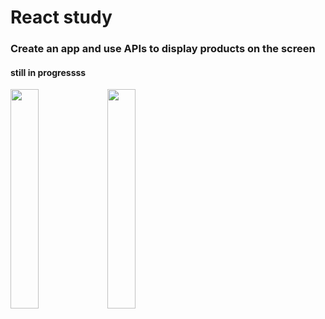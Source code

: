 # React study

### Create an app and use APIs to display products on the screen

#### still in progressss

<img src="./imgs/01.png" width="30%" height="auto" />
<img src="./imgs/02.png" width="30%" height="auto" />

